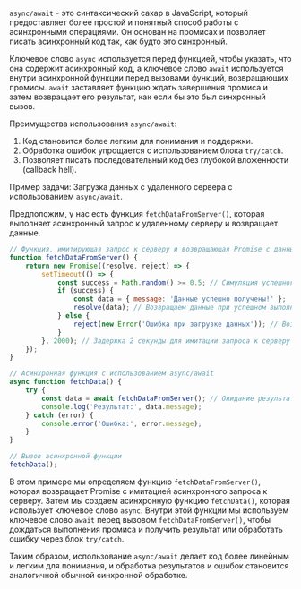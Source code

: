 `async/await` - это синтаксический сахар в JavaScript, который предоставляет более простой и понятный способ работы с
асинхронными операциями. Он основан на промисах и позволяет писать асинхронный код так, как будто это синхронный.

Ключевое слово `async` используется перед функцией, чтобы указать, что она содержит асинхронный код, а ключевое
слово `await` используется внутри асинхронной функции перед вызовами функций, возвращающих промисы. `await` заставляет
функцию ждать завершения промиса и затем возвращает его результат, как если бы это был синхронный вызов.

Преимущества использования `async/await`:

1. Код становится более легким для понимания и поддержки.
2. Обработка ошибок упрощается с использованием блока `try/catch`.
3. Позволяет писать последовательный код без глубокой вложенности (callback hell).

Пример задачи: Загрузка данных с удаленного сервера с использованием `async/await`.

Предположим, у нас есть функция `fetchDataFromServer()`, которая выполняет асинхронный запрос к удаленному серверу и
возвращает данные.

```javascript
// Функция, имитирующая запрос к серверу и возвращающая Promise с данными
function fetchDataFromServer() {
    return new Promise((resolve, reject) => {
        setTimeout(() => {
            const success = Math.random() >= 0.5; // Симуляция успешного/неуспешного запроса
            if (success) {
                const data = { message: 'Данные успешно получены!' };
                resolve(data); // Возвращаем данные при успешном выполнении
            } else {
                reject(new Error('Ошибка при загрузке данных')); // Возвращаем ошибку при неуспешном выполнении
            }
        }, 2000); // Задержка 2 секунды для имитации запроса к серверу
    });
}

// Асинхронная функция с использованием async/await
async function fetchData() {
    try {
        const data = await fetchDataFromServer(); // Ожидание результата асинхронной функции
        console.log('Результат:', data.message);
    } catch (error) {
        console.error('Ошибка:', error.message);
    }
}

// Вызов асинхронной функции
fetchData();
```

В этом примере мы определяем функцию `fetchDataFromServer()`, которая возвращает Promise с имитацией асинхронного
запроса к серверу. Затем мы создаем асинхронную функцию `fetchData()`, которая использует ключевое слово `async`. Внутри
этой функции мы используем ключевое слово `await` перед вызовом `fetchDataFromServer()`, чтобы дождаться выполнения
промиса и получить результат или обработать ошибку через блок `try/catch`.

Таким образом, использование `async/await` делает код более линейным и легким для понимания, и обработка результатов и
ошибок становится аналогичной обычной синхронной обработке.